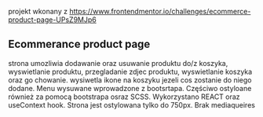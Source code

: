 projekt wkonany z https://www.frontendmentor.io/challenges/ecommerce-product-page-UPsZ9MJp6

## Ecommerance product page

strona umozliwia dodawanie oraz usuwanie produktu do/z koszyka, wyswietlanie produktu, przegladanie zdjec produktu, wyswietlanie koszyka oraz go chowanie. wysiwetla ikone na koszyku jezeli cos zostanie do niego dodane. Menu wysuwane wprowadzone z bootsrtapa. Częściwo ostyloane również za pomocą bootstrapa osraz SCSS. Wykorzystano REACT oraz useContext hook. Strona jest ostylowana tylko do 750px. Brak mediaqueires


